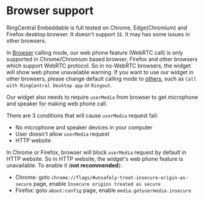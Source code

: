 # Browser support

RingCentral Embeddable is full tested on Chrome, Edge(Chromium) and Firefox desktop browser. It doesn't support `IE`. It may has some issues in other browsers.

In [Browser](interact-with-calling-settings.md) calling mode, our web phone feature (WebRTC call) is only supported in Chrome/Chromium based browser, Firefox and other browsers which support WebRTC protocol. So in no-WebRTC browsers, the widget will show web phone unavailable warning. If you want to use our widget in other browsers, please change default calling mode to [others](interact-with-calling-settings.md), such as `Call with RingCentral Desktop app` or `Ringout`.

Our widget also needs to require `userMedia` from browser to get microphone and speaker for making web phone call. 

There are 3 conditions that will cause `userMedia` request fail:

* No microphone and speaker devices in your computer
* User doesn't allow `userMedia` request
* HTTP website

In Chrome or Firefox, browser will block `userMedia` request by default in HTTP website. So in HTTP website, the widget's web phone feature is unavailable. To enable it (**not recommended**):

* Chrome: goto `chrome://flags/#unsafely-treat-insecure-origin-as-secure` page, enable `Insecure origins treated as secure`
* Firefox: goto `about:config` page, enable `media.getusermedia.insecure`
